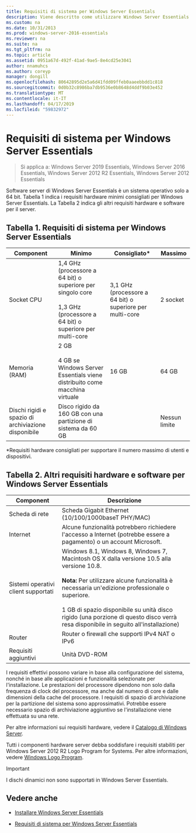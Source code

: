 ```yaml
---
title: Requisiti di sistema per Windows Server Essentials
description: Viene descritto come utilizzare Windows Server Essentials
ms.custom: na
ms.date: 10/31/2013
ms.prod: windows-server-2016-essentials
ms.reviewer: na
ms.suite: na
ms.tgt_pltfrm: na
ms.topic: article
ms.assetid: 0951a67d-492f-41ad-9ae5-8e4cd25e3041
author: nnamuhcs
ms.author: coreyp
manager: dongill
ms.openlocfilehash: 80642895d2e5a6d41fdd09ffeb0aaeebbdd1c818
ms.sourcegitcommit: 0d0b32c8986ba7db9536e0b8648d4ddf9b03e452
ms.translationtype: MT
ms.contentlocale: it-IT
ms.lasthandoff: 04/17/2019
ms.locfileid: "59832972"
---
```

# <a name="system-requirements-for-windows-server-essentials"></a>Requisiti di sistema per Windows Server Essentials

>Si applica a: Windows Server 2019 Essentials, Windows Server 2016 Essentials, Windows Server 2012 R2 Essentials, Windows Server 2012 Essentials 
  
  Software server di Windows Server Essentials è un sistema operativo solo a 64 bit. Tabella 1 indica i requisiti hardware minimi consigliati per Windows Server Essentials. La Tabella 2 indica gli altri requisiti hardware e software per il server.  
    
  
## <a name="table-1-system-requirements-for-windows-server-essentials"></a>Tabella 1. Requisiti di sistema per Windows Server Essentials  
  
|Component|Minimo|Consigliato*|Massimo|  
|---------------|-------------|-------------------|-------------|  
|Socket CPU|1,4 GHz (processore a 64 bit) o superiore per singolo core<br /><br /> 1,3 GHz (processore a 64 bit) o superiore per multi-core|3,1 GHz (processore a 64 bit) o superiore per multi-core|2 socket|  
|Memoria (RAM)|2 GB<br /><br /> 4 GB se Windows Server Essentials viene distribuito come macchina virtuale|16 GB|64 GB|  
|Dischi rigidi e spazio di archiviazione disponibile|Disco rigido da 160 GB con una partizione di sistema da 60 GB||Nessun limite|  
  
 *Requisiti hardware consigliati per supportare il numero massimo di utenti e dispositivi.  
  
## <a name="table-2-additional-hardware-and-software-requirements-for-windows-server-essentials"></a>Tabella 2. Altri requisiti hardware e software per Windows Server Essentials  
  
|Component|Descrizione|  
|---------------|-----------------|  
|Scheda di rete|Scheda Gigabit Ethernet (10/100/1000baseT PHY/MAC)|  
|Internet|Alcune funzionalità potrebbero richiedere l'accesso a Internet (potrebbe essere a pagamento) o un account Microsoft.|  
|Sistemi operativi client supportati|Windows 8.1, Windows 8, Windows 7, Macintosh OS X dalla versione 10.5 alla versione 10.8.<br /><br /> **Nota:** Per utilizzare alcune funzionalità è necessaria un'edizione professionale o superiore.<br /><br /> 1 GB di spazio disponibile su unità disco rigido (una porzione di questo disco verrà resa disponibile in seguito all'installazione)|  
|Router|Router o firewall che supporti IPv4 NAT o IPv6|  
|Requisiti aggiuntivi|Unità DVD-ROM|  
  
 I requisiti effettivi possono variare in base alla configurazione del sistema, nonché in base alle applicazioni e funzionalità selezionate per l'installazione. Le prestazioni del processore dipendono non solo dalla frequenza di clock del processore, ma anche dal numero di core e dalle dimensioni della cache del processore. I requisiti di spazio di archiviazione per la partizione del sistema sono approssimativi. Potrebbe essere necessario spazio di archiviazione aggiuntivo se l'installazione viene effettuata su una rete.  
  
 Per altre informazioni sui requisiti hardware, vedere il [Catalogo di Windows Server](http://www.windowsservercatalog.com/).  
  
 Tutti i componenti hardware server debba soddisfare i requisiti stabiliti per Windows Server 2012 R2 Logo Program for Systems. Per altre informazioni, vedere [Windows Logo Program](https://msdn.microsoft.com/windows/hardware/gg487403.aspx).  

> [!IMPORTANT]
> I dischi dinamici non sono supportati in Windows Server Essentials.

## <a name="see-also"></a>Vedere anche  
 
-   [Installare Windows Server Essentials](../install/Install-Windows-Server-Essentials.md)  
  
-   [Requisiti di sistema per Windows Server Essentials](system-requirements.md)


